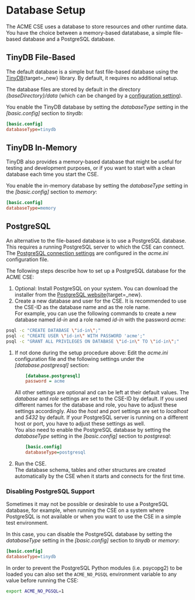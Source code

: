 # Database Setup

The ACME CSE uses a database to store resources and other runtime data. You have the choice between a memory-based datatabase, a simple file-based database and a PostgreSQL database.

## TinyDB File-Based

The default database is a simple but fast file-based database using the [TinyDB](https://github.com/msiemens/tinydb){target=_new} library. By default, it requires no additional setup.

The database files are stored by default in the directory *{baseDirectory}/data* (which can be changed by a [configuration setting](../setup/Configuration-database.md#tinydb)). 

You enable the TinyDB database by setting the *databaseType* setting in the *\[basic.config\]* section to *tinydb*:

```ini title="Enable TinyDB as database"
[basic.config]
databaseType=tinydb
```

## TinyDB In-Memory

TinyDB also provides a memory-based database that might be useful for testing and development purposes, or if you want to start with a clean database each time you start the CSE.

You enable the in-memory database by setting the *databaseType* setting in the *\[basic.config\]* section to *memory*:

```ini title="Enable in-memory database"
[basic.config]
databaseType=memory
```


## PostgreSQL

An alternative to the file-based database is to use a PostgreSQL database. This requires a running PostgreSQL server to which the CSE can connect. The [PostgreSQL connection settings](../setup//Configuration-database.md#postgresql) are configured in the *acme.ini* configuration file.

The following steps describe how to set up a PostgreSQL database for the ACME CSE:

1. Optional: Install PostgreSQL on your system. You can download the installer from the [PostgreSQL website](https://www.postgresql.org/download/){target=_new}.
1. Create a new database and user for the CSE. It is recommended to use the CSE-ID as the database name and as the role name.  
For example, you can use the following commands to create a new database named *id-in* and a role named *id-in* with the password *acme*:

```bash title="Create database and role"
psql -c "CREATE DATABASE \"id-in\";"
psql -c "CREATE USER \"id-in\" WITH PASSWORD 'acme';"
psql -c "GRANT ALL PRIVILEGES ON DATABASE \"id-in\" TO \"id-in\";"
```

1. If not done during the setup procedure above: Edit the *acme.ini* configuration file and the following settings under the *\[database.postgresql\]* section:

	```ini title="PostgreSQL database settings"
		[database.postgresql]
		password = acme
	```

	All other settings are optional and can be left at their default values. The *database* and *role* settings are set to the CSE-ID by default. If you used different names for the database and role, you have to adjust these settings accordingly. Also the *host* and *port* settings are set to *localhost* and *5432* by default. If your PostgreSQL server is running on a different host or port, you have to adjust these settings as well.  
	You also need to enable the PostgreSQL database by setting the *databaseType* setting in the *\[basic.config\]* section to *postgresql*:

	```ini title="Enable postgreSQL database"
		[basic.config]
		databaseType=postgresql
	```

1. Run the CSE.  
The database schema, tables and other structures are created automatically by the CSE when it starts and connects for the first time. 


### Disabling PostgreSQL Support

Sometimes it may not be possible or desirable to use a PostgreSQL database, for example, when running the CSE on a system where PostgreSQL is not available or when you want to use the CSE in a simple test environment.

In this case, you can disable the PostgreSQL database by setting the *databaseType* setting in the *\[basic.config\]* section to *tinydb* or *memory*:

```ini title="Disable PostgreSQL database"
[basic.config]
databaseType=tinydb
```

In order to prevent the PostgreSQL Python modules (i.e. psycopg2) to be loaded you can also set the `ACME_NO_PGSQL` environment variable to any value before running the CSE:

```bash title="Disable PostgreSQL Database Support in Environment"
export ACME_NO_PGSQL=1
```
